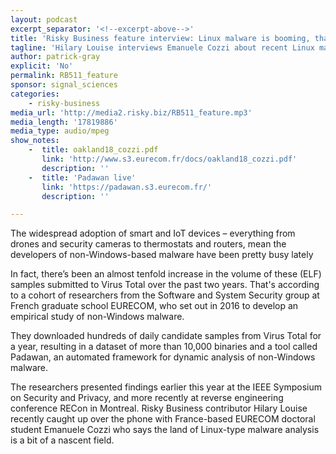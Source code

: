 ```yaml
---
layout: podcast
excerpt_separator: '<!--excerpt-above-->'
title: 'Risky Business feature interview: Linux malware is booming, thanks to IoT'
tagline: 'Hilary Louise interviews Emanuele Cozzi about recent Linux malware trends...'
author: patrick-gray
explicit: 'No'
permalink: RB511_feature
sponsor: signal_sciences
categories:
    - risky-business
media_url: 'http://media2.risky.biz/RB511_feature.mp3'
media_length: '17819886'
media_type: audio/mpeg
show_notes:
    -  title: oakland18_cozzi.pdf
       link: 'http://www.s3.eurecom.fr/docs/oakland18_cozzi.pdf'
       description: '' 
    -  title: 'Padawan live'
       link: 'https://padawan.s3.eurecom.fr/'
       description: '' 

---
```

The widespread adoption of smart and IoT devices – everything from drones and security cameras to thermostats and routers, mean the developers of non-Windows-based malware have been pretty busy lately

In fact, there’s been an almost tenfold increase in the volume of these (ELF) samples submitted to Virus Total over the past two years. That's according to a cohort of researchers from the Software and System Security group at French graduate school EURECOM, who set out in 2016 to develop an empirical study of non-Windows malware.

They downloaded hundreds of daily candidate samples from Virus Total for a year, resulting in a dataset of more than 10,000 binaries and a tool called Padawan, an automated framework for dynamic analysis of non-Windows malware.

The researchers presented findings earlier this year at the IEEE Symposium on Security and Privacy, and more recently at reverse engineering conference RECon in Montreal. Risky Business contributor Hilary Louise recently caught up over the phone with France-based EURECOM doctoral student Emanuele Cozzi who says the land of Linux-type malware analysis is a bit of a nascent field.